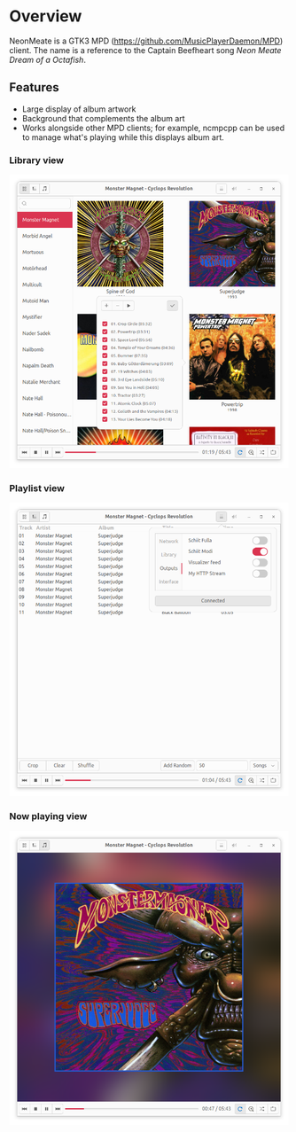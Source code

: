 # Overview #
NeonMeate is a GTK3 MPD (https://github.com/MusicPlayerDaemon/MPD) client. The name is a reference
to the Captain Beefheart song _Neon Meate Dream of a Octafish_.


## Features ##
 * Large display of album artwork
 * Background that complements the album art
 * Works alongside other MPD clients; for example, ncmpcpp can be used to manage what's playing while this displays album art.

### Library view
![Screenshot](https://github.com/jnj/NeonMeate/blob/master/artists.png)

### Playlist view
![Screenshot](https://github.com/jnj/NeonMeate/blob/master/playlist.png)

### Now playing view
![Screenshot](https://github.com/jnj/NeonMeate/blob/master/playing.png)
